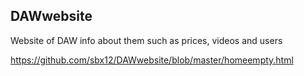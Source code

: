 ## DAWwebsite
Website of DAW info about them such as prices, videos and users

https://github.com/sbx12/DAWwebsite/blob/master/homeempty.html
